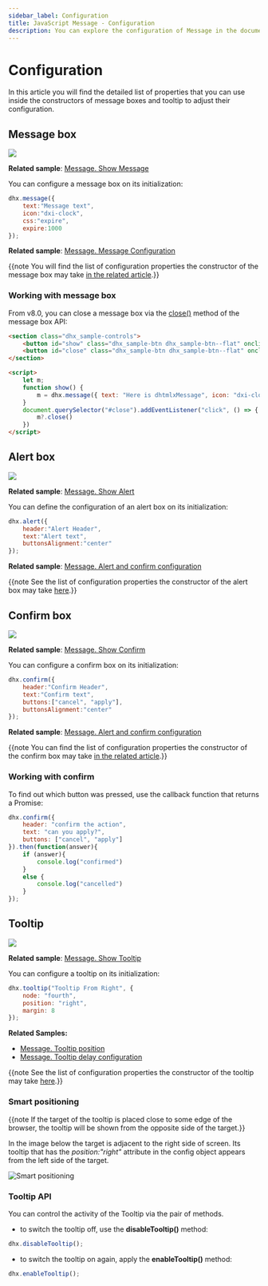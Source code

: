 ```yaml
---
sidebar_label: Configuration
title: JavaScript Message - Configuration 
description: You can explore the configuration of Message in the documentation of the DHTMLX JavaScript UI library. Browse developer guides and API reference, try out code examples and live demos, and download a free 30-day evaluation version of DHTMLX Suite 7.
---
```


# Configuration

In this article you will find the detailed list of properties that you can use inside the constructors of message boxes and tooltip to adjust their configuration.

## Message box

![](../assets/message/show_message.png)

**Related sample**: [Message. Show Message](https://snippet.dhtmlx.com/rsxdlicg)

You can configure a message box on its initialization:

~~~js
dhx.message({
    text:"Message text", 
    icon:"dxi-clock", 
    css:"expire", 
    expire:1000
});
~~~

**Related sample**: [Message. Message Configuration](https://snippet.dhtmlx.com/qfmd877x)

{{note You will find the list of configuration properties the constructor of the message box may take [in the related article](message/api/api_message_properties.md).}}

### Working with message box

From v8.0, you can close a message box via the [close()](message/api/message_close_method.md) method of the message box API:

~~~html
<section class="dhx_sample-controls">
	<button id="show" class="dhx_sample-btn dhx_sample-btn--flat" onclick="show()">show</button>
	<button id="close" class="dhx_sample-btn dhx_sample-btn--flat" onclick="close()">close</button>
</section>

<script>
    let m;
    function show() {
        m = dhx.message({ text: "Here is dhtmlxMessage", icon: "dxi-close" });
    }
    document.querySelector("#close").addEventListener("click", () => {
        m?.close()
    })
</script>
~~~

## Alert box

![](../assets/message/show_alert.png)

**Related sample**: [Message. Show Alert](https://snippet.dhtmlx.com/m4xka888)

You can define the configuration of an alert box on its initialization:

~~~js
dhx.alert({
    header:"Alert Header",
    text:"Alert text",
    buttonsAlignment:"center"
});
~~~

**Related sample**: [Message. Alert and confirm configuration](https://snippet.dhtmlx.com/dk4a7959)

{{note See the list of configuration properties the constructor of the alert box may take [here](message/api/api_message_properties.md#alert-box).}}

## Confirm box

![](../assets/message/show_confirm.png)

**Related sample**: [Message. Show Confirm](https://snippet.dhtmlx.com/iss7twe6)

You can configure a confirm box on its initialization:

~~~js
dhx.confirm({
    header:"Confirm Header",
    text:"Confirm text",
    buttons:["cancel", "apply"],
    buttonsAlignment:"center"
});
~~~

**Related sample**: [Message. Alert and confirm configuration](https://snippet.dhtmlx.com/dk4a7959)

{{note You can find the list of configuration properties the constructor of the confirm box may take [in the related article](message/api/api_message_properties.md#confirm-box).}}

### Working with confirm

To find out which button was pressed, use the callback function that returns a Promise:

~~~js
dhx.confirm({
	header: "confirm the action",
	text: "can you apply?",
	buttons: ["cancel", "apply"]
}).then(function(answer){
	if (answer){
		console.log("confirmed")
	}
	else {
		console.log("cancelled")
	}
});
~~~

## Tooltip

![](../assets/message/show_tooltip.png)

**Related sample**: [Message. Show Tooltip](https://snippet.dhtmlx.com/c6jm8if6)

You can configure a tooltip on its initialization:

~~~js
dhx.tooltip("Tooltip From Right", {
	node: "fourth", 
    position: "right",
    margin: 8
});
~~~

**Related Samples:**

- [Message. Tooltip position](https://snippet.dhtmlx.com/4wrrsr67)
- [Message. Tooltip delay configuration](https://snippet.dhtmlx.com/zts0avym)

{{note See the list of configuration properties the constructor of the tooltip may take [here](message/api/api_message_properties.md#tooltip).}}

### Smart positioning

{{note If the target of the tooltip is placed close to some edge of the browser, the tooltip will be shown from the opposite side of the target.}}

In the image below the target is adjacent to the right side of screen. Its tooltip that has the *position:"right"* attribute in the config object appears from the left side of the target.

![Smart positioning](../assets/message/smart_tooltip.png)

### Tooltip API

You can control the activity of the Tooltip via the pair of methods.

- to switch the tooltip off, use the **disableTooltip()** method:

~~~js
dhx.disableTooltip();
~~~

- to switch the tooltip on again, apply the **enableTooltip()** method:

~~~js
dhx.enableTooltip();
~~~
